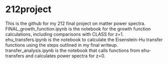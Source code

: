 # 212project
This is the github for my 212 final project on matter power spectra. FINAL_growth_function.ipynb is the notebook for the growth function calculations, including comparisons with CLASS for z=1. ehu_transfers.ipynb is the notebook to calculate the Eisenstein-Hu transfer functions using the steps outlined in my final writeup. transfer_analysis.ipynb is the notebook that calls functions from ehu-transfers and calculates power spectra for z=0.
